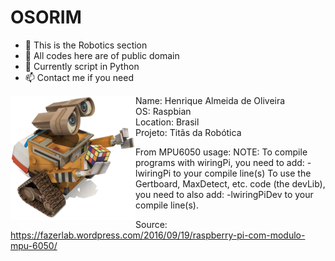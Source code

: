 # OSORIM

- 👋 This is the Robotics section
- 👀 All codes here are of public domain
- 🌱 Currently script in Python
- 📫 Contact me if you need

<img src="https://github.com/hnralmeida/hnralmeida/blob/main/Wall-E-PNG-HD.png" align="left" width="200px"/>
Name: Henrique Almeida de Oliveira
<br>
OS: Raspbian 
<br>
Location: Brasil
<br>
Projeto: Titãs da Robótica

From MPU6050 usage:
  NOTE: To compile programs with wiringPi, you need to add:
      -lwiringPi
    to your compile line(s) To use the Gertboard, MaxDetect, etc.
    code (the devLib), you need to also add:
      -lwiringPiDev
    to your compile line(s).
    
Source: https://fazerlab.wordpress.com/2016/09/19/raspberry-pi-com-modulo-mpu-6050/
